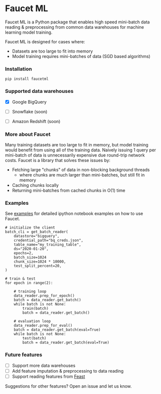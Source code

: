 

# Faucet ML

Faucet ML is a Python package that enables high speed mini-batch data reading & preprocessing from common data warehouses for machine learning model training.

Faucet ML is designed for cases where:
* Datasets are too large to fit into memory
* Model training requires mini-batches of data (SGD based algorithms)

### Installation
```
pip install faucetml
```

### Supported data warehouses
- [x] Google BigQuery
- [ ] Snowflake (soon)
- [ ] Amazon Redshift (soon)


### More about Faucet
Many training datasets are too large to fit in memory, but model training would benefit from using all of the training data. Naively issuing 1 query per mini-batch of data is unnecessarily expensive due round-trip network costs. Faucet is a library that solves these issues by:
* Fetching large "chunks" of data in non-blocking background threads
	* where chunks are much larger than mini-batches, but still fit in memory
* Caching  chunks locally
* Returning mini-batches from cached chunks in O(1) time



### Examples
See [examples](https://github.com/econti/faucetml/tree/master/examples) for detailed ipython notebook examples on how to use Faucet.

```
# initialize the client
batch_cli = get_batch_reader(
    datastore="bigquery",
    credential_path="bq_creds.json",
    table_name="my_training_table",
    ds="2020-01-20",
    epochs=2,
    batch_size=1024
    chunk_size=1024 * 10000,
    test_split_percent=20,
)
```

```
# train & test
for epoch in range(2):

    # training loop
    data_reader.prep_for_epoch()
    batch = data_reader.get_batch()
    while batch is not None:
        train(batch)
        batch = data_reader.get_batch()

    # evaluation loop
    data_reader.prep_for_eval()
    batch = data_reader.get_batch(eval=True)
    while batch is not None:
        test(batch)
        batch = data_reader.get_batch(eval=True)
```

### Future features
- [ ] Support more data warehouses
- [ ] Add feature imputation & preprocessing to data reading
- [ ] Support reading features from [Feast](https://github.com/gojek/feast)

Suggestions for other features? Open an issue and let us know.
